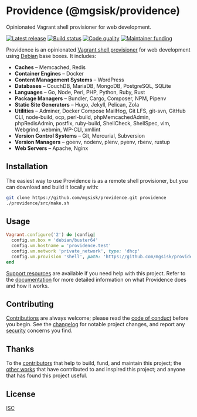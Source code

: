 # Providence (@mgsisk/providence)

Opinionated Vagrant shell provisioner for web development.

[![Latest release][badge-release]][url-release]
[![Build status][badge-build]][url-build]
[![Code quality][badge-quality]][url-codacy]
[![Maintainer funding][badge-funding]][url-funding]

Providence is an opinionated [Vagrant shell provisioner][] for web development
using [Debian][] base boxes. It includes:

- **Caches** – Memcached, Redis
- **Container Engines** – Docker
- **Content Management Systems** – WordPress
- **Databases** – CouchDB, MariaDB, MongoDB, PostgreSQL, SQLite
- **Languages** – Go, Node, Perl, PHP, Python, Ruby, Rust
- **Package Managers** – Bundler, Cargo, Composer, NPM, Pipenv
- **Static Site Generators** – Hugo, Jekyll, Pelican, Zola
- **Utilities** – Adminer, Docker Compose MailHog, Git LFS, git-svn, GitHub CLI,
  node-build, ocp, perl-build, phpMemcachedAdmin, phpRedisAdmin, postfix,
  ruby-build, ShellCheck, ShellSpec, vim, Webgrind, webmin, WP-CLI, xmllint
- **Version Control Systems** – Git, Mercurial, Subversion
- **Version Managers** – goenv, nodenv, plenv, pyenv, rbenv, rustup
- **Web Servers** – Apache, Nginx

## Installation

The easiest way to use Providence is as a remote shell provisioner, but you can
download and build it locally with:

```sh
git clone https://github.com/mgsisk/providence.git providence
./providence/src/make.sh
```

## Usage

```ruby
Vagrant.configure('2') do |config|
  config.vm.box = 'debian/buster64'
  config.vm.hostname = 'providence.test'
  config.vm.network 'private_network', type: 'dhcp'
  config.vm.provision 'shell', path: 'https://github.com/mgsisk/providence/releases/download/v0.1.0/provisioner.sh'
end
```

[Support resources][] are available if you need help with this project. Refer to
the [documentation][] for more detailed information on what Providence does and
how it works.

## Contributing

[Contributions][] are always welcome; please read the [code of conduct][]
before you begin. See the [changelog][] for notable project changes, and report
any [security][] concerns you find.

## Thanks

To the [contributors][] that help to build, fund, and maintain this project;
the [other works][] that have contributed to and inspired this project; and
anyone that has found this project useful.

## License

[ISC][]

[badge-build]: https://img.shields.io/github/workflow/status/mgsisk/providence/build
[badge-funding]: https://img.shields.io/liberapay/receives/mgsisk
[badge-quality]: https://img.shields.io/codacy/grade/e18fdb6393be43b59ea02a285c1faca8
[badge-release]: https://img.shields.io/github/v/tag/mgsisk/providence?sort=semver
[changelog]: CHANGELOG.md
[code of conduct]: CODE_OF_CONDUCT.md
[Contributions]: CONTRIBUTING.md
[contributors]: AUTHORS.md
[Debian]: https://app.vagrantup.com/debian
[documentation]: docs/README.md
[ISC]: LICENSE.md
[other works]: THANKS.md
[security]: SECURITY.md
[Support resources]: SUPPORT.md
[url-build]: https://github.com/mgsisk/github-actions-test/actions?query=workflow%3Abuild
[url-codacy]: https://app.codacy.com/gh/mgsisk/providence
[url-funding]: CONTRIBUTING.md#funding
[url-release]: https://github.com/mgsisk/providence/releases
[Vagrant shell provisioner]: https://www.vagrantup.com/docs/provisioning/shell
